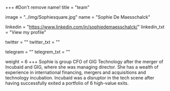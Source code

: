 +++
#Don't remove name!
title = "team"

image = "../img/Sophiesquare.jpg"
name = "Sophie De Maesschalck"

linkedin = "https://www.linkedin.com/in/sophiedemaesschalck/"
linkedin_txt = "View my profile"

twitter = ""
twitter_txt = ""

telegram = ""
telegrem_txt = ""

weight = 6
+++
Sophie is group CFO of GIG Technology after the merger of Incubaid and GIG, where she was managing director. She has a wealth of experience in international financing, mergers and acquisitions and technology incubation. Incubaid was a disruptor in the tech scene after having successfully exited a portfolio of 6 high-value exits. 

